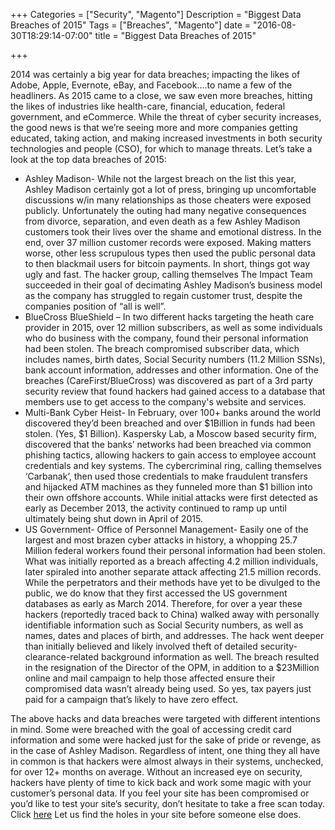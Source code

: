 +++
Categories = ["Security", "Magento"]
Description = "Biggest Data Breaches of 2015"
Tags = ["Breaches", "Magento"]
date = "2016-08-30T18:29:14-07:00"
title = "Biggest Data Breaches of 2015"

+++

2014 was certainly a big year for data breaches; impacting the likes of Adobe, Apple, Evernote, eBay, and Facebook….to name a few of the headliners.    As 2015 came to a close, we saw even more breaches, hitting the likes of industries like health-care, financial, education, federal government, and eCommerce.    While the threat of cyber security increases, the good news is that we’re seeing more and more companies getting educated, taking action, and making increased investments in both security technologies and people (CSO), for which to manage threats.
Let’s take a look at the top data breaches of 2015:

- Ashley Madison- While not the largest breach on the list this year, Ashley Madison certainly got a lot of press, bringing up uncomfortable discussions w/in many relationships as those cheaters were exposed publicly.  Unfortunately the outing had many negative consequences from divorce, separation, and even death as a few Ashley Madison customers took their lives over the shame and emotional distress.   In the end, over 37 million customer records were exposed.  Making matters worse, other less scrupulous types then used the public personal data to then blackmail users for bitcoin payments.  In short, things got way ugly and fast.    The hacker group, calling themselves The Impact Team succeeded in their goal of decimating Ashley Madison’s business model as the company has struggled to regain customer trust, despite the companies position of “all is well”.
- BlueCross BlueShield – In two different hacks targeting the heath care provider in 2015, over 12 million subscribers, as well as some individuals who do business with the company, found their personal information had been stolen.  The breach compromised subscriber data, which includes names, birth dates, Social Security numbers (11.2 Million SSNs), bank account information, addresses and other information.   One of the breaches (CareFirst/BlueCross) was discovered as part of a 3rd party security review that found hackers had gained access to a database that members use to get access to the company's website and services.
- Multi-Bank Cyber Heist- In February, over 100+ banks around the world discovered they’d been breached and over $1Billion in funds had been stolen.  (Yes, $1 Billion).  Kaspersky Lab, a Moscow based security firm, discovered that the banks’ networks had been breached via common phishing tactics, allowing hackers to gain access to employee account credentials and key systems. The cybercriminal ring, calling themselves  ‘Carbanak’, then used those credentials to make fraudulent transfers and hijacked ATM machines as they funneled more than $1 billion into their own offshore accounts.  While initial attacks were first detected as early as December 2013, the activity continued to ramp up until ultimately being shut down in April of 2015.
- US Government- Office of Personnel Management- Easily one of the largest and most brazen cyber attacks in history, a whopping 25.7 Million federal workers found their personal information had been stolen.  What was initially reported as a breach affecting 4.2 million individuals, later spiraled into another separate attack affecting 21.5 million records.   While the perpetrators and their methods have yet to be divulged to the public, we do know that they first accessed the US government databases as early as March 2014.    Therefore, for over a year these hackers (reportedly traced back to China) walked away with personally identifiable information such as Social Security numbers, as well as names, dates and places of birth, and addresses.  The hack went deeper than initially believed and likely involved theft of detailed security-clearance-related background information as well.  The breach resulted in the resignation of the Director of the OPM, in addition to a $23Million online and mail campaign to help those affected ensure their compromised data wasn’t already being used.   So yes, tax payers just paid for a campaign that’s likely to have zero effect.


The above hacks and data breaches were targeted with different intentions in mind.  Some were breached with the goal of accessing credit card information and some were hacked just for the sake of pride or revenge, as in the case of Ashley Madison.   Regardless of intent, one thing they all have in common is that hackers were almost always in their systems, unchecked, for over 12+ months on average.    Without an increased eye on security, hackers have plenty of time to kick back and work some magic with your customer’s personal data.
If you feel your site has been compromised or you’d like to test your site’s security, don’t hesitate to take a free scan today. Click [here](https://www.sekursite.com/site-scan/)
Let us find the holes in your site before someone else does.
